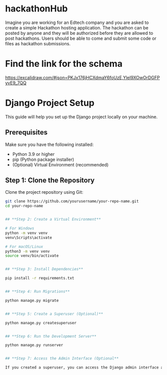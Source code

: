 # hackathonHub
Imagine you are working for an Edtech company and you are asked to create a simple Hackathon hosting application. The hackathon can be posted by anyone and they will be authorized before they are allowed to post hackathons. Users should be able to come and submit some code or files as hackathon submissions. 

# **Find the link for the schema**
https://excalidraw.com/#json=PKJx176jHCXdmaY6foUzE,YleI9XOwOrDGFPyvE9_7QQ


# Django Project Setup

This guide will help you set up the Django project locally on your machine.

## Prerequisites

Make sure you have the following installed:

- Python 3.9 or higher
- pip (Python package installer)
- (Optional) Virtual Environment (recommended)

## Step 1: Clone the Repository

Clone the project repository using Git:

```bash
git clone https://github.com/yourusername/your-repo-name.git
cd your-repo-name


## **Step 2: Create a Virtual Environment**

# For Windows
python -m venv venv
venv\Scripts\activate

# For macOS/Linux
python3 -m venv venv
source venv/bin/activate


## **Step 3: Install Dependencies**

pip install -r requirements.txt


## **Step 4: Run Migrations**

python manage.py migrate


## **Step 5: Create a Superuser (Optional)**

python manage.py createsuperuser


## **Step 6: Run the Development Server**

python manage.py runserver


## **Step 7: Access the Admin Interface (Optional**

If you created a superuser, you can access the Django admin interface at http://127.0.0.1:8000/admin/
